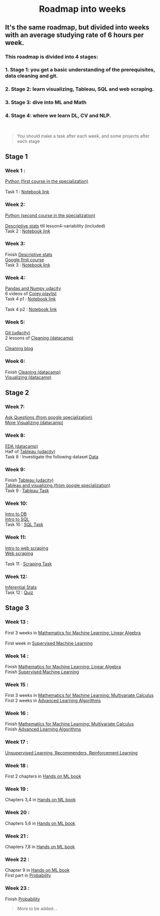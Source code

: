 <h1 align="center">Roadmap into weeks </h1> 

  
 ## It's the same roadmap, but divided into weeks with an average studying rate of 6 hours per week. 
  
 ### This roadmap is divided into 4 stages: 
 ### 1. Stage 1: you get a basic understanding of the prerequisites, data cleaning and git. 
 ### 2. Stage 2: learn visualizing, Tableau, SQL and web scraping. 
 ### 3. Stage 3: dive into ML and Math 
 ### 4. Stage 4: where we learn DL, CV and NLP. 
 
 <br> 
 
 > You should make a task after each week, and some projects after each stage 
  
 ## Stage 1 
 ### Week 1 : 
 [Python (first course in the specialization)](https://www.coursera.org/learn/python?specialization=python) <br>  
 Task 1 : [Notebook link](https://colab.research.google.com/drive/1N_sxUfzFwAEQmqVuOxMfaRGxFuw9DnPm?usp=sharing) <br>  
  
 ### Week 2: 
 [Python (second course in the specialization)]( https://www.coursera.org/learn/python-data?specialization=python) <br>  
 [Descriptive stats](https://www.udacity.com/course/intro-to-descriptive-statistics--ud827) till lesson4-variability (included) <br> 
 Task 2 : [Notebook link](https://colab.research.google.com/drive/1JCuKVSZPRKMOG4xzD36Oo0oSHq9628w8?fbclid=IwAR2QiEDl6vzgsERONTARCt2GWgDb-apTwZOjrcJRTOIVMrmT4dfiMj-KyXo) <br>  
  
 ### Week 3: 
 Finish [Descriptive stats](https://www.udacity.com/course/intro-to-descriptive-statistics--ud827) <br> 
 [Google first course](https://www.coursera.org/learn/foundations-data?specialization=google-data-analytics) <br> 
 Task 3 : [Notebook link](https://colab.research.google.com/drive/1tA5Ryyoj1TKyNO2_NoH2M_MB9oNAuTob?usp=sharing) <br>  
  
 ### Week 4: 
 [Pandas and Numpy udacity](https://classroom.udacity.com/courses/ud170 ) <br> 
 6 videos of [Corey playlist](https://www.youtube.com/playlist?list=PL-osiE80TeTsWmV9i9c58mdDCSskIFdDS ) <br> 
 Task 4 p1 : [Notebook link](https://colab.research.google.com/drive/1bAS39rOstc4bf3vdaTvD8PEjlHyIB8wp?usp=sharing#scrollTo=MwzekJmUstWR) <br>  
 Task 4 p2 : [Notebook link](https://colab.research.google.com/drive/1jGpdatYPiQv5VLPtQutRPtGsi6Bpm3U4?usp=sharing) <br>  
  
  
 ### Week 5: 
 [Git (udacity)](https://bit.ly/3I1h8yc) <br> 
 2 lessons of [Cleaning (datacamp)](https://app.datacamp.com/learn/courses/cleaning-data-in-python) <br>  
 [Cleaning blog](https://bit.ly/3vXqybR ) <br> 
  
  
 ### Week 6: 
 Finish [Cleaning (datacamp)](https://app.datacamp.com/learn/courses/cleaning-data-in-python) <br> 
 [Visualizing (datacamp)](https://app.datacamp.com/learn/courses/introduction-to-data-visualization-with-seaborn ) <br> 
  
 ## Stage 2 
 ### Week 7: 
 [Ask Questions (from google specialization)](https://www.coursera.org/learn/ask-questions-make-decisions?specialization=google-data-analytics) <br> 
 [More Visualizing (datacamp)](https://app.datacamp.com/learn/courses/intermediate-data-visualization-with-seaborn ) <br> 
  
  
 ### Week 8: 
 [EDA (datacamp)](https://app.datacamp.com/learn/courses/exploratory-data-analysis-in-python) <br> 
 Half of [Tableau (udacity)](https://www.udacity.com/course/data-visualization-in-tableau--ud1006 ) <br> 
 Task 8 : Investigate the following dataset [Data](https://www.kaggle.com/datasets/jessemostipak/hotel-booking-demand) 
  
  
 ### Week 9: 
 Finish [Tableau (udacity)](https://www.udacity.com/course/data-visualization-in-tableau--ud1006 ) <br> 
 [Tableau and visualizing (from google specialization)](https://www.coursera.org/learn/visualize-data?specialization=google-data-analytics) <br> 
 Task 9 : [Tableau Task](https://docs.google.com/document/d/1TamjhCdFRgyPi6ZRiYFGRs5KyECbcN6a_vpimEK-aP8/edit?usp=sharing) 
  
  
 ### Week 10: 
 [Intro to DB](https://app.datacamp.com/learn/courses/introduction-to-relational-databases-in-sql) <br> 
 [Intro to SQL](https://app.datacamp.com/learn/courses/introduction-to-sql) <br> 
 Task 10 : [SQL Task](https://docs.google.com/document/d/17i9YNOBgyrKJ8cNAA43zDMcUJ7yj3xwrImcZ-SjoHVY/edit?usp=sharing)
 
 ### Week 11: 
 [Intro to web scraping](https://app.datacamp.com/learn/courses/intermediate-importing-data-in-python) <br> 
 [Web scraping](https://app.datacamp.com/learn/courses/web-scraping-with-python) <br>  
 Task 11 : [Scraping Task](https://docs.google.com/document/d/1TmhlH5gOV-glWIMgq6P51sPr3GezLnpaiEqDlptsVDE/edit?usp=sharing) 
   
  
 ### Week 12: 
 [Inferential Stats](https://classroom.udacity.com/courses/ud201 ) <br> 
 Task 12 : [Quiz](https://docs.google.com/forms/d/e/1FAIpQLSc0QKKMx2LuDcnuC_9nDyzQDhnn2BKkwoAe6KxwdQ_FjEsBYw/viewform?usp=sf_link) 
  
  
  
 ## Stage 3 
 ### Week 13 : 
 First 3 weeks in [Mathematics for Machine Learning: Linear Algebra](https://www.coursera.org/learn/linear-algebra-machine-learning?specialization=mathematics-machine-learning) <br>  
 First week in [Supervised Machine Learning](https://www.coursera.org/learn/machine-learning) <br>  
  
  
 ### Week 14 : 
 Finish [Mathematics for Machine Learning: Linear Algebra](https://www.coursera.org/learn/linear-algebra-machine-learning?specialization=mathematics-machine-learning) <br> 
 Finish [Supervised Machine Learning](https://www.coursera.org/learn/machine-learning) <br>  
  
  
 ### Week 15 : 
 First 3 weeks in [Mathematics for Machine Learning: Multivariate Calculus](https://www.coursera.org/learn/multivariate-calculus-machine-learning) <br> 
 First 2 weeks in [Advanced Learning Algorithms](https://www.coursera.org/learn/advanced-learning-algorithms) <br>  
  
  
 ### Week 16 : 
 Finish [Mathematics for Machine Learning: Multivariate Calculus](https://www.coursera.org/learn/multivariate-calculus-machine-learning) <br> 
 Finish [Advanced Learning Algorithms](https://www.coursera.org/learn/advanced-learning-algorithms) <br>  
  
  
 ### Week 17 : 
 [Unsupervised Learning, Recommenders, Reinforcement Learning](https://www.coursera.org/learn/unsupervised-learning-recommenders-reinforcement-learning) <br> 
  
  
 ### Week 18 : 
 First 2 chapters in [Hands on ML book](https://drive.google.com/file/d/1tAoPyJfFOt6fzi2SFGJAJArPlIKWV5gd/view?usp=sharing) <br> 
  
  
 ### Week 19 : 
 Chapters 3,4 in [Hands on ML book](https://drive.google.com/file/d/1tAoPyJfFOt6fzi2SFGJAJArPlIKWV5gd/view?usp=sharing) <br> 
  
  
 ### Week 20 : 
 Chapters 5,6 in [Hands on ML book](https://drive.google.com/file/d/1tAoPyJfFOt6fzi2SFGJAJArPlIKWV5gd/view?usp=sharing) <br> 
  
  
 ### Week 21 : 
 Chapters 7,8 in [Hands on ML book](https://drive.google.com/file/d/1tAoPyJfFOt6fzi2SFGJAJArPlIKWV5gd/view?usp=sharing) <br> 
  
  
 ### Week 22 : 
 Chapter 9 in [Hands on ML book](https://drive.google.com/file/d/1tAoPyJfFOt6fzi2SFGJAJArPlIKWV5gd/view?usp=sharing) <br> 
 First part in [Probability](https://www.khanacademy.org/math/statistics-probability/probability-library) <br> 
  
  
 ### Week 23 : 
 Finish [Probability](https://www.khanacademy.org/math/statistics-probability/probability-library) <br> 
  
 > More to be added...

